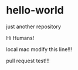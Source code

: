 # hello-world
just another repository


Hi Humans!


local mac modify this line!!!



pull request test!!!
